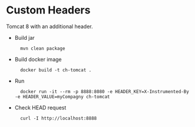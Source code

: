 # Custom Headers

Tomcat 8 with an additional header.

- Build jar

        mvn clean package
    
- Build docker image

        docker build -t ch-tomcat .

- Run

        docker run -it --rm -p 8888:8080 -e HEADER_KEY=X-Instrumented-By -e HEADER_VALUE=myCompagny ch-tomcat

- Check HEAD request

        curl -I http://localhost:8888
